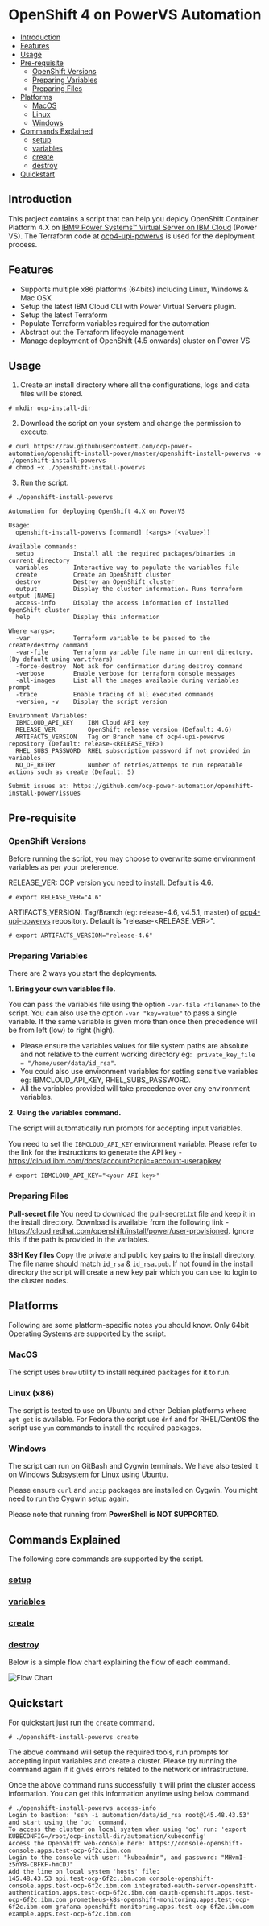 # OpenShift 4 on PowerVS Automation

- [Introduction](#introduction)
- [Features](#features)
- [Usage](#usage)
- [Pre-requisite](#pre-requisite)
  - [OpenShift Versions](#openShift-versions)
  - [Preparing Variables](#preparing-variables)
  - [Preparing Files](#preparing-files)
- [Platforms](#usage)
  - [MacOS](#macos)
  - [Linux](#linux)
  - [Windows](#windows)
- [Commands Explained](#commands-explained)
  - [setup](#setup)
  - [variables](#variables)
  - [create](#create)
  - [destroy](#destroy)
- [Quickstart](#quickstart)

## Introduction

This project contains a script that can help you deploy OpenShift Container Platform 4.X on [IBM® Power Systems™ Virtual Server on IBM Cloud](https://www.ibm.com/cloud/power-virtual-server) (Power VS). The Terraform code at [ocp4-upi-powervs](https://github.com/ocp-power-automation/ocp4-upi-powervs/) is used for the deployment process.

## Features

* Supports multiple x86 platforms (64bits) including Linux, Windows & Mac OSX
* Setup the latest IBM Cloud CLI with Power Virtual Servers plugin.
* Setup the latest Terraform
* Populate Terraform variables required for the automation
* Abstract out the Terraform lifecycle management
* Manage deployment of OpenShift (4.5 onwards) cluster on Power VS

## Usage

1. Create an install directory where all the configurations, logs and data files will be stored.
```
# mkdir ocp-install-dir
```
2. Download the script on your system and change the permission to execute.
```
# curl https://raw.githubusercontent.com/ocp-power-automation/openshift-install-power/master/openshift-install-powervs -o ./openshift-install-powervs
# chmod +x ./openshift-install-powervs
```
3. Run the script.
```
# ./openshift-install-powervs

Automation for deploying OpenShift 4.X on PowerVS

Usage:
  openshift-install-powervs [command] [<args> [<value>]]

Available commands:
  setup           Install all the required packages/binaries in current directory
  variables       Interactive way to populate the variables file
  create          Create an OpenShift cluster
  destroy         Destroy an OpenShift cluster
  output          Display the cluster information. Runs terraform output [NAME]
  access-info     Display the access information of installed OpenShift cluster
  help            Display this information

Where <args>:
  -var            Terraform variable to be passed to the create/destroy command
  -var-file       Terraform variable file name in current directory. (By default using var.tfvars)
  -force-destroy  Not ask for confirmation during destroy command
  -verbose        Enable verbose for terraform console messages
  -all-images     List all the images available during variables prompt
  -trace          Enable tracing of all executed commands
  -version, -v    Display the script version

Environment Variables:
  IBMCLOUD_API_KEY    IBM Cloud API key
  RELEASE_VER         OpenShift release version (Default: 4.6)
  ARTIFACTS_VERSION   Tag or Branch name of ocp4-upi-powervs repository (Default: release-<RELEASE_VER>)
  RHEL_SUBS_PASSWORD  RHEL subscription password if not provided in variables
  NO_OF_RETRY         Number of retries/attemps to run repeatable actions such as create (Default: 5)

Submit issues at: https://github.com/ocp-power-automation/openshift-install-power/issues

```

## Pre-requisite

### OpenShift Versions

Before running the script, you may choose to overwrite some environment variables as per your preference.

RELEASE_VER: OCP version you need to install. Default is 4.6.
```
# export RELEASE_VER="4.6"
```

ARTIFACTS_VERSION: Tag/Branch (eg: release-4.6, v4.5.1, master) of [ocp4-upi-powervs](https://github.com/ocp-power-automation/ocp4-upi-powervs) repository. Default is "release-<RELEASE_VER>".
```
# export ARTIFACTS_VERSION="release-4.6"
```


### Preparing Variables

There are 2 ways you start the deployments.

**1. Bring your own variables file.**

You can pass the variables file using the option `-var-file <filename>` to the script. You can also use the option `-var "key=value"` to pass a single variable. If the same variable is given more than once then precedence will be from left (low) to right (high).

- Please ensure the variables values for file system paths are absolute and not relative to the current working directory eg: ` private_key_file = "/home/user/data/id_rsa"`.
- You could also use environment variables for setting sensitive variables eg: IBMCLOUD_API_KEY, RHEL_SUBS_PASSWORD.
- All the variables provided will take precedence over any environment variables.


**2. Using the variables command.**

The script will automatically run prompts for accepting input variables.

You need to set the `IBMCLOUD_API_KEY` environment variable. Please refer to the link for the instructions to generate the API key - https://cloud.ibm.com/docs/account?topic=account-userapikey
```
# export IBMCLOUD_API_KEY="<your API key>"
```


### Preparing Files

**Pull-secret file**
You need to download the pull-secret.txt file and keep it in the install directory. Download is available from the following link - https://cloud.redhat.com/openshift/install/power/user-provisioned. Ignore this if the path is provided in the variables.

**SSH Key files**
Copy the private and public key pairs to the install directory. The file name should match `id_rsa` & `id_rsa.pub`. If not found in the install directory the script will create a new key pair which you can use to login to the cluster nodes.


## Platforms

Following are some platform-specific notes you should know. Only 64bit Operating Systems are supported by the script.

### MacOS
The script uses `brew` utility to install required packages for it to run.

### Linux (x86)
The script is tested to use on Ubuntu and other Debian platforms where `apt-get` is available.
For Fedora the script use `dnf` and for RHEL/CentOS the script use `yum` commands to install the required packages.

### Windows

The script can run on GitBash and Cygwin terminals. We have also tested it on Windows Subsystem for Linux using Ubuntu.

Please ensure `curl` and `unzip` packages are installed on Cygwin. You might need to run the Cygwin setup again.

Please note that running from **PowerShell is NOT SUPPORTED**.


## Commands Explained

The following core commands are supported by the script.

### [setup](docs/setup.md)
### [variables](docs/variables.md)
### [create](docs/create.md)
### [destroy](docs/destroy.md)

Below is a simple flow chart explaining the flow of each command.

![Flow Chart](./docs/images/flow_chart.jpg)

## Quickstart

For quickstart just run the `create` command.
```
# ./openshift-install-powervs create
```

The above command will setup the required tools, run prompts for accepting input variables and create a cluster. Please try running the command again if it gives errors related to the network or infrastructure.

Once the above command runs successfully it will print the cluster access information. You can get this information anytime using below command.
```
# ./openshift-install-powervs access-info
Login to bastion: 'ssh -i automation/data/id_rsa root@145.48.43.53' and start using the 'oc' command.
To access the cluster on local system when using 'oc' run: 'export KUBECONFIG=/root/ocp-install-dir/automation/kubeconfig'
Access the OpenShift web-console here: https://console-openshift-console.apps.test-ocp-6f2c.ibm.com
Login to the console with user: "kubeadmin", and password: "MHvmI-z5nY8-CBFKF-hmCDJ"
Add the line on local system 'hosts' file:
145.48.43.53 api.test-ocp-6f2c.ibm.com console-openshift-console.apps.test-ocp-6f2c.ibm.com integrated-oauth-server-openshift-authentication.apps.test-ocp-6f2c.ibm.com oauth-openshift.apps.test-ocp-6f2c.ibm.com prometheus-k8s-openshift-monitoring.apps.test-ocp-6f2c.ibm.com grafana-openshift-monitoring.apps.test-ocp-6f2c.ibm.com example.apps.test-ocp-6f2c.ibm.com

```
